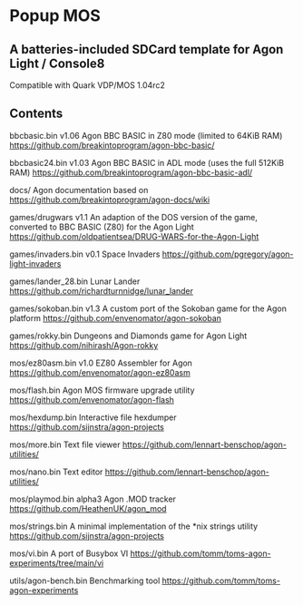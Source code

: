 # Popup MOS

## A batteries-included SDCard template for Agon Light / Console8

Compatible with Quark VDP/MOS 1.04rc2

## Contents

bbcbasic.bin v1.06
Agon BBC BASIC in Z80 mode (limited to 64KiB RAM)
https://github.com/breakintoprogram/agon-bbc-basic/

bbcbasic24.bin v1.03
Agon BBC BASIC in ADL mode (uses the full 512KiB RAM)
https://github.com/breakintoprogram/agon-bbc-basic-adl/

docs/
Agon documentation based on https://github.com/breakintoprogram/agon-docs/wiki

games/drugwars v1.1
An adaption of the DOS version of the game, converted to BBC BASIC (Z80) for the Agon Light
https://github.com/oldpatientsea/DRUG-WARS-for-the-Agon-Light

games/invaders.bin v0.1
Space Invaders
https://github.com/pgregory/agon-light-invaders

games/lander_28.bin
Lunar Lander
https://github.com/richardturnnidge/lunar_lander

games/sokoban.bin v1.3
A custom port of the Sokoban game for the Agon platform
https://github.com/envenomator/agon-sokoban

games/rokky.bin
Dungeons and Diamonds game for Agon Light
https://github.com/nihirash/Agon-rokky

mos/ez80asm.bin v1.0
EZ80 Assembler for Agon
https://github.com/envenomator/agon-ez80asm

mos/flash.bin
Agon MOS firmware upgrade utility
https://github.com/envenomator/agon-flash

mos/hexdump.bin
Interactive file hexdumper
https://github.com/sijnstra/agon-projects

mos/more.bin
Text file viewer
https://github.com/lennart-benschop/agon-utilities/

mos/nano.bin
Text editor
https://github.com/lennart-benschop/agon-utilities/

mos/playmod.bin alpha3
Agon .MOD tracker
https://github.com/HeathenUK/agon_mod

mos/strings.bin
A minimal implementation of the *nix strings utility
https://github.com/sijnstra/agon-projects

mos/vi.bin
A port of Busybox VI
https://github.com/tomm/toms-agon-experiments/tree/main/vi

utils/agon-bench.bin
Benchmarking tool
https://github.com/tomm/toms-agon-experiments
